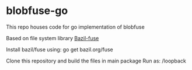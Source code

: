 # blobfuse-go

This repo houses code for go implementation of blobfuse

Based on file system library <a href="https://github.com/bazil/fuse">Bazil-fuse</a>

Install bazil/fuse using:
go get bazil.org/fuse

Clone this repository and build the files in main package
Run as:
/loopback <loopback dir path> <mountpath>
